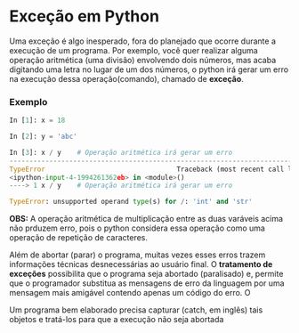 # Exceção em Python

Uma exceção é algo inesperado, fora do planejado que ocorre durante a execução de um programa. Por exemplo, você quer realizar alguma operação aritmética (uma divisão) envolvendo dois números, 
mas acaba digitando uma letra no lugar de um dos números, o python irá gerar um erro na execução dessa operação(comando), chamado de **exceção**. 

### Exemplo
``` python
In [1]: x = 18

In [2]: y = 'abc'

In [3]: x / y    # Operação aritmética irá gerar um erro
---------------------------------------------------------------------------
TypeError                                 Traceback (most recent call last)
<ipython-input-4-1994261362eb> in <module>()
----> 1 x / y    # Operação aritmética irá gerar um erro

TypeError: unsupported operand type(s) for /: 'int' and 'str'

```
**OBS:** A operação aritmética de multiplicação entre as duas varáveis acima não prduzem erro, pois o python considera essa operação como uma operação de repetição de caracteres.

Além de abortar (parar) o programa, muitas vezes esses erros trazem informações técnicas desnecessárias ao usuário final. O **tratamento de exceções** possibilita que o programa seja abortado (paralisado) e,
permite que o programador substitua as mensagens de erro da linguagem por uma mensagem mais amigável contendo apenas um código do erro. O
 

Um programa bem elaborado precisa capturar (catch, em inglês) tais objetos e tratá-los para que a execução não seja abortada

